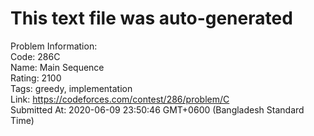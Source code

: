 # This text file was auto-generated  
  
Problem Information:  
Code: 286C  
Name: Main Sequence  
Rating: 2100  
Tags: greedy, implementation  
Link: https://codeforces.com/contest/286/problem/C  
Submitted At: 2020-06-09 23:50:46 GMT+0600 (Bangladesh Standard Time)  
